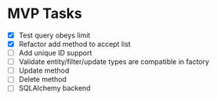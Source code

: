 # MVP Tasks
 - [x] Test query obeys limit
 - [x] Refactor add method to accept list
 - [ ] Add unique ID support
 - [ ] Validate entity/filter/update types are compatible in factory
 - [ ] Update method
 - [ ] Delete method
 - [ ] SQLAlchemy backend
